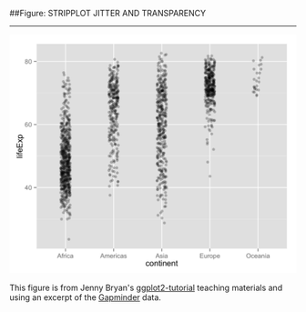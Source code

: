 ##Figure: STRIPPLOT JITTER AND TRANSPARENCY
***
![`0022_stripplot-jitter-and-transparency`](0022_stripplot-jitter-and-transparency.png)

This figure is from Jenny Bryan's [ggplot2-tutorial](https://github.com/jennybc/ggplot2-tutorial) teaching materials and using an excerpt of the [Gapminder](https://github.com/jennybc/gapminder) data.
